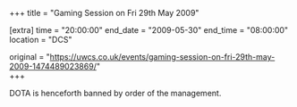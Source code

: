 +++
title = "Gaming Session on Fri 29th May 2009"

[extra]
time = "20:00:00"
end_date = "2009-05-30"
end_time = "08:00:00"
location = "DCS"

original = "https://uwcs.co.uk/events/gaming-session-on-fri-29th-may-2009-1474489023869/"    
+++

DOTA is henceforth banned by order of the management.

